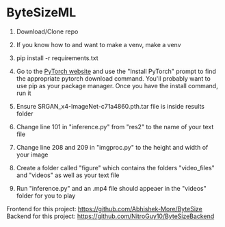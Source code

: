 # ByteSizeML

1. Download/Clone repo

2. If you know how to and want to make a venv, make a venv

3. pip install -r requirements.txt
 
4. Go to the [PyTorch website](https://pytorch.org/) and use the "Install PyTorch" prompt to find the appropriate pytorch download command. You'll probably want to use pip as your package manager. Once you have the install command, run it

5. Ensure SRGAN_x4-ImageNet-c71a4860.pth.tar file is inside results folder

6. Change line 101 in "inference.py" from "res2" to the name of your text file

7. Change line 208 and 209 in "imgproc.py" to the height and width of your image

8. Create a folder called "figure" which contains the folders "video_files" and "videos" as well as your text file

9. Run "inference.py" and an .mp4 file should appeaer in the "videos" folder for you to play


Frontend for this project: https://github.com/Abhishek-More/ByteSize
Backend for this project: https://github.com/NitroGuy10/ByteSizeBackend
